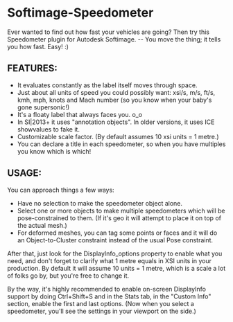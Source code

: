 Softimage-Speedometer
=====================

Ever wanted to find out how fast your vehicles are going? Then try this Speedometer plugin for Autodesk Softimage. -- You move the thing; it tells you how fast. Easy! :)


FEATURES:
---------
- It evaluates constantly as the label itself moves through space.
- Just about all units of speed you could possibly want:
xsi/s, m/s, ft/s, kmh, mph, knots and Mach number (so you know when your baby's gone supersonic!)
- It's a floaty label that always faces you. o_o
- In SI|2013+ it uses "annotation objects". In older versions, it uses ICE showvalues to fake it.
- Customizable scale factor. (By default assumes 10 xsi units = 1 metre.)
- You can declare a title in each speedometer, so when you have multiples you know which is which!


USAGE:
------
You can approach things a few ways:
* Have no selection to make the speedometer object alone.
* Select one or more objects to make multiple speedometers which will be pose-constrained to them. (If it's geo it will attempt to place it on top of the actual mesh.)
* For deformed meshes, you can tag some points or faces and it will do an Object-to-Cluster constraint instead of the usual Pose constraint.

After that, just look for the DisplayInfo_options property to enable what you need, and don't forget to clarify what 1 metre equals in XSI units in your production. By default it will assume 10 units = 1 metre, which is a scale a lot of folks go by, but you're free to change it.

By the way, it's highly recommended to enable on-screen DisplayInfo support by doing Ctrl+Shift+S and in the Stats tab, in the "Custom Info" section, enable the first and last options. (Now when you select a speedometer, you'll see the settings in your viewport on the side.)
